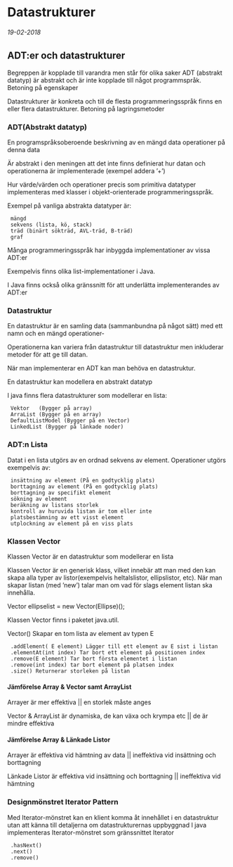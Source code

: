 # Datastrukturer
###### 19-02-2018

## ADT:er och datastrukturer
Begreppen är kopplade till varandra men står för olika saker
ADT (abstrakt datatyp) är abstrakt och är inte kopplade till något programmspråk. Betoning på egenskaper

Datastrukturer är konkreta och till de flesta programmeringsspråk finns en eller flera datastrukturer. Betoning på lagringsmetoder

### ADT(Abstrakt datatyp)
En programspråksoberoende beskrivning av en mängd
	 data
	 operationer på denna data

Är abstrakt i den meningen att det inte finns definierat hur datan och operationerna är implementerade (exempel addera ’+’)

Hur värde/värden och operationer precis som primitiva datatyper implementeras med klasser i objekt-orienterade programmeringsspråk.

Exempel på vanliga abstrakta datatyper är:

	 mängd
	 sekvens (lista, kö, stack)
	 träd (binärt sökträd, AVL-träd, B-träd)
	 graf

Många programmeringsspråk har inbyggda implementationer av vissa ADT:er

Exempelvis finns olika list-implementationer i Java.

I Java finns också olika gränssnitt för att underlätta implementerandes av ADT:er

### Datastruktur
En datastruktur är en samling data (sammanbundna på något sätt) med ett namn och en mängd operationer-

Operationerna kan variera från datastruktur till datastruktur men inkluderar metoder för att ge till datan.

När man implementerar en ADT kan man behöva en datastruktur.

En datastruktur kan modellera en abstrakt datatyp

I java finns flera datastrukturer som modellerar en lista:

	 Vektor   (Bygger på array)
	 ArraList (Bygger på en array)
	 DefaultListModel (Bygger på en Vector)
	 LinkedList (Bygger på länkade noder)


### ADT:n Lista
Datat i en lista utgörs av en ordnad sekvens av element.
Operationer utgörs exempelvis av:

	 insättning av element (På en godtycklig plats)
	 borttagning av element (På en godtycklig plats)
	 borttagning av specifikt element
	 sökning av element
	 beräkning av listans storlek
	 kontroll av huruvida listan är tom eller inte
	 platsbestämning av ett visst element
	 utplockning av element på en viss plats

### Klassen Vector
Klassen Vector är en datastruktur som modellerar en lista

Klassen Vector är en generisk klass, vilket innebär att man med den kan skapa alla typer av listor(exempelvis heltalslistor, ellipslistor, etc).
När man skapar listan (med ’new’) talar man om vad för slags element listan ska innehålla.

Vector <Ellipse> ellipselist = new Vector(Ellipse)();

Klassen Vector finns i paketet java.util.

Vector<E>() Skapar en tom lista av element av typen E

	 .addElement( E element) Lägger till ett element av E sist i listan
	 .elementAt(int index) Tar bort ett element på positionen index
	 .remove(E element) Tar bort första elementet i listan
	 .remove(int index) tar bort element på platsen index
	 .size() Returnerar storleken på listan



#### Jämförelse Array & Vector samt ArrayList

Arrayer är mer effektiva || en storlek måste anges

Vector & ArrayList är dynamiska, de kan växa och krympa etc || de är mindre effektiva

#### Jämförelse Array & Länkade Listor

Arrayer är effektiva vid hämtning av data || ineffektiva vid insättning och borttagning

Länkade Listor är effektiva vid insättning och borttagning || ineffektiva vid hämtning


### Designmönstret Iterator Pattern
Med Iterator-mönstret kan en klient komma åt innehållet i en datastruktur utan att känna till detaljerna om datastrukturernas uppbyggnad
I java implementeras Iterator-mönstret som gränssnittet Iterator

	 .hasNext()
	 .next()
	 .remove()
